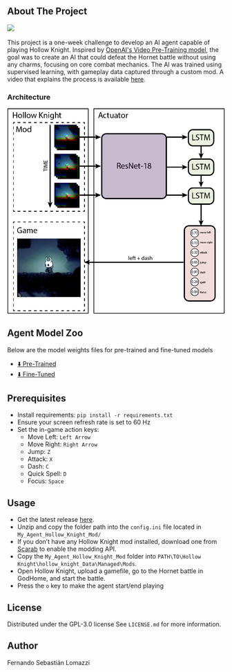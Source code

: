 ## About The Project
<p align="left">
  <a href="https://pytorch.org/" style="text-decoration:none;">
    <img src="https://img.shields.io/badge/pytorch-EB4D33?style=for-the-badge"  />
  </a>
</p>

This project is a one-week challenge to develop an AI agent capable of playing Hollow Knight. Inspired by [OpenAI's Video Pre-Training model](https://github.com/openai/Video-Pre-Training), the goal was to create an AI that could defeat the Hornet battle without using any charms, focusing on core combat mechanics. The AI was trained using supervised learning, with gameplay data captured through a custom mod. A video that explains the process is available [here](https://youtu.be/A8AkX0GWjVQ).

### Architecture
![Alt text](model/architecture.png)

## Agent Model Zoo

Below are the model weights files for pre-trained and fine-tuned models

* [:arrow_down: Pre-Trained](https://github.com/FernandoLomazzi/Hollow-Knight-AI/raw/refs/heads/main/model/modelR5_hidden_size=256,%20num_layers=2,%20num_classes=7,%20learning_rate=0.001,%20weight_decay=0.0,%20lstm_dropout=0.2,%20bi=False.pt)
* [:arrow_down: Fine-Tuned](https://github.com/FernandoLomazzi/Hollow-Knight-AI/raw/refs/heads/main/model/modelR5-FT_hidden_size=256,%20num_layers=2,%20num_classes=7,%20learning_rate=0.001,%20weight_decay=0.0,%20lstm_dropout=0.2,%20bi=False.pt)

## Prerequisites

* Install requirements: `pip install -r requirements.txt`
* Ensure your screen refresh rate is set to 60 Hz
* Set the in-game action keys:
   * Move Left: `Left Arrow`
   * Move Right: `Right Arrow`
   * Jump: `Z`
   * Attack: `X`
   * Dash: `C`
   * Quick Spell: `D`
   * Focus: `Space`

## Usage

* Get the latest release [here](https://github.com/FernandoLomazzi/Hollow-Knight-AI/releases/latest).
* Unzip and copy the folder path into the `config.ini` file located in `My_Agent_Hollow_Knight_Mod/`
* If you don’t have any Hollow Knight mod installed, download one from [Scarab](https://github.com/fifty-six/Scarab) to enable the modding API.
* Copy the `My_Agent_Hollow_Knight_Mod` folder into `PATH\TO\Hollow Knight\hollow_knight_Data\Managed\Mods`.
* Open Hollow Knight, upload a gamefile, go to the Hornet battle in GodHome, and start the battle.
* Press the `o` key to make the agent start/end playing

## License

Distributed under the GPL-3.0 license See `LICENSE.md` for more information.

## Author

Fernando Sebastián Lomazzi
